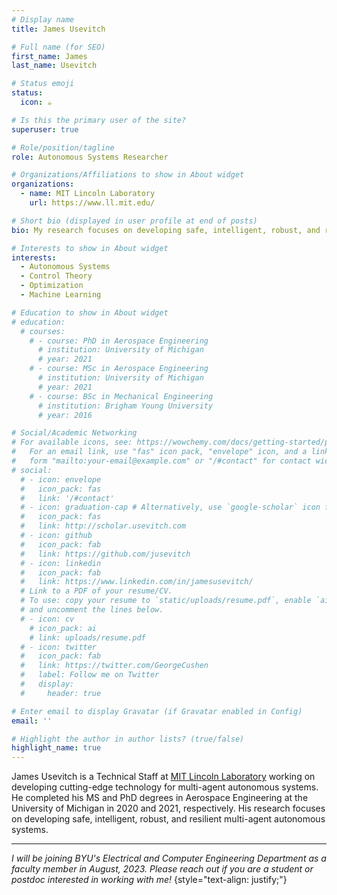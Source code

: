 ```yaml
---
# Display name
title: James Usevitch

# Full name (for SEO)
first_name: James
last_name: Usevitch

# Status emoji
status:
  icon: ☕️

# Is this the primary user of the site?
superuser: true

# Role/position/tagline
role: Autonomous Systems Researcher

# Organizations/Affiliations to show in About widget
organizations:
  - name: MIT Lincoln Laboratory
    url: https://www.ll.mit.edu/

# Short bio (displayed in user profile at end of posts)
bio: My research focuses on developing safe, intelligent, robust, and resilient multi-agent autonomous systems.

# Interests to show in About widget
interests:
  - Autonomous Systems
  - Control Theory
  - Optimization
  - Machine Learning

# Education to show in About widget
# education:
  # courses:
    # - course: PhD in Aerospace Engineering
      # institution: University of Michigan
      # year: 2021
    # - course: MSc in Aerospace Engineering
      # institution: University of Michigan
      # year: 2021
    # - course: BSc in Mechanical Engineering
      # institution: Brigham Young University
      # year: 2016

# Social/Academic Networking
# For available icons, see: https://wowchemy.com/docs/getting-started/page-builder/#icons
#   For an email link, use "fas" icon pack, "envelope" icon, and a link in the
#   form "mailto:your-email@example.com" or "/#contact" for contact widget.
# social:
  # - icon: envelope
  #   icon_pack: fas
  #   link: '/#contact'
  # - icon: graduation-cap # Alternatively, use `google-scholar` icon from `ai` icon pack
  #   icon_pack: fas
  #   link: http://scholar.usevitch.com
  # - icon: github
  #   icon_pack: fab
  #   link: https://github.com/jusevitch
  # - icon: linkedin
  #   icon_pack: fab
  #   link: https://www.linkedin.com/in/jamesusevitch/
  # Link to a PDF of your resume/CV.
  # To use: copy your resume to `static/uploads/resume.pdf`, enable `ai` icons in `params.yaml`,
  # and uncomment the lines below.
  # - icon: cv
    # icon_pack: ai
    # link: uploads/resume.pdf
  # - icon: twitter
  #   icon_pack: fab
  #   link: https://twitter.com/GeorgeCushen
  #   label: Follow me on Twitter
  #   display:
  #     header: true

# Enter email to display Gravatar (if Gravatar enabled in Config)
email: ''

# Highlight the author in author lists? (true/false)
highlight_name: true
---
```


James Usevitch is a Technical Staff at [MIT Lincoln Laboratory](https://www.ll.mit.edu/) working on developing cutting-edge technology for multi-agent autonomous systems. He completed his MS and PhD degrees in Aerospace Engineering at the University of Michigan in 2020 and 2021, respectively. His research focuses on developing safe, intelligent, robust, and resilient multi-agent autonomous systems.

---

_I will be joining BYU's Electrical and Computer Engineering Department as a faculty member in August, 2023. Please reach out if you are a student or postdoc interested in working with me!_
{style="text-align: justify;"}
